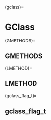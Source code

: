 (gclass)=
# **GClass**




(GMETHODS)=
## GMETHODS


(LMETHOD)=
## LMETHOD

(gclass_flag_t)=
## gclass_flag_t
